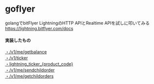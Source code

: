 # goflyer

golangでbitFlyer LightningのHTTP APIとRealtime APIを試しに叩いてみる<br>
https://lightning.bitflyer.com/docs

#### 実装したもの
[・/v1/me/getbalance](https://lightning.bitflyer.com/docs#%E8%B3%87%E7%94%A3%E6%AE%8B%E9%AB%98%E3%82%92%E5%8F%96%E5%BE%97)<br>
[・/v1/ticker](https://lightning.bitflyer.com/docs#ticker)<br>
[・lightning_ticker_{product_code}](https://bf-lightning-api.readme.io/docs/realtime-ticker)<br>
[・/v1/me/sendchildorder](https://lightning.bitflyer.com/docs#%E6%96%B0%E8%A6%8F%E6%B3%A8%E6%96%87%E3%82%92%E5%87%BA%E3%81%99)<br>
[・/v1/me/getchildorders](https://lightning.bitflyer.com/docs#%E6%B3%A8%E6%96%87%E3%81%AE%E4%B8%80%E8%A6%A7%E3%82%92%E5%8F%96%E5%BE%97)<br>
